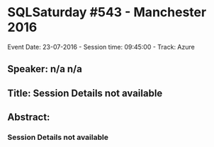 # SQLSaturday #543 - Manchester 2016
Event Date: 23-07-2016 - Session time: 09:45:00 - Track: Azure
## Speaker: n/a n/a
## Title: Session Details not available
## Abstract:
### Session Details not available
